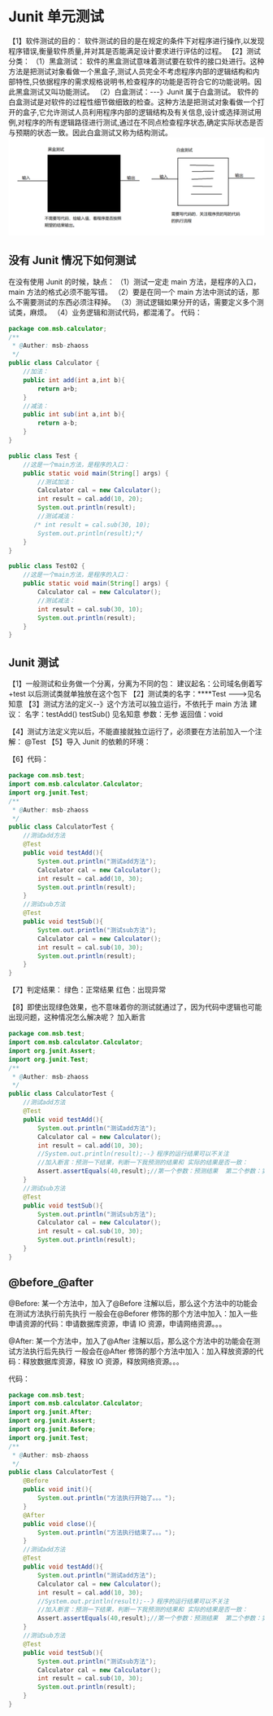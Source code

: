 # Junit 单元测试

【1】软件测试的目的：
软件测试的目的是在规定的条件下对程序进行操作,以发现程序错误,衡量软件质量,并对其是否能满足设计要求进行评估的过程。
【2】测试分类：
（1）黑盒测试：
软件的黑盒测试意味着测试要在软件的接口处进行。这种方法是把测试对象看做一个黑盒子,测试人员完全不考虑程序内部的逻辑结构和内部特性,只依据程序的需求规格说明书,检查程序的功能是否符合它的功能说明。因此黑盒测试又叫功能测试。
（2）白盒测试：---》Junit 属于白盒测试。
软件的白盒测试是对软件的过程性细节做细致的检查。这种方法是把测试对象看做一个打开的盒子,它允许测试人员利用程序内部的逻辑结构及有关信息,设计或选择测试用例,对程序的所有逻辑路径进行测试,通过在不同点检查程序状态,确定实际状态是否与预期的状态一致。因此白盒测试又称为结构测试。
![](2022-05-12-14-28-47.png)

## 没有 Junit 情况下如何测试

在没有使用 Junit 的时候，缺点：
（1）测试一定走 main 方法，是程序的入口，main 方法的格式必须不能写错。
（2）要是在同一个 main 方法中测试的话，那么不需要测试的东西必须注释掉。
（3）测试逻辑如果分开的话，需要定义多个测试类，麻烦。
（4）业务逻辑和测试代码，都混淆了。
代码：

```java
package com.msb.calculator;
/**
 * @Auther: msb-zhaoss
 */
public class Calculator {
    //加法：
    public int add(int a,int b){
        return a+b;
    }
    //减法：
    public int sub(int a,int b){
        return a-b;
    }
}
```

```java
public class Test {
    //这是一个main方法，是程序的入口：
    public static void main(String[] args) {
        //测试加法：
        Calculator cal = new Calculator();
        int result = cal.add(10, 20);
        System.out.println(result);
        //测试减法：
       /* int result = cal.sub(30, 10);
        System.out.println(result);*/
    }
}
```

```java
public class Test02 {
    //这是一个main方法，是程序的入口：
    public static void main(String[] args) {
        Calculator cal = new Calculator();
        //测试减法：
        int result = cal.sub(30, 10);
        System.out.println(result);
    }
}
```

## Junit 测试

【1】一般测试和业务做一个分离，分离为不同的包：
建议起名：公司域名倒着写+test
以后测试类就单独放在这个包下
【2】测试类的名字：\*\*\*\*Test --->见名知意
【3】测试方法的定义--》这个方法可以独立运行，不依托于 main 方法
建议：
名字：testAdd() testSub() 见名知意
参数：无参
返回值：void

【4】测试方法定义完以后，不能直接就独立运行了，必须要在方法前加入一个注解： @Test
【5】导入 Junit 的依赖的环境：

【6】代码：

```java
package com.msb.test;
import com.msb.calculator.Calculator;
import org.junit.Test;
/**
 * @Auther: msb-zhaoss
 */
public class CalculatorTest {
    //测试add方法
    @Test
    public void testAdd(){
        System.out.println("测试add方法");
        Calculator cal = new Calculator();
        int result = cal.add(10, 30);
        System.out.println(result);
    }
    //测试sub方法
    @Test
    public void testSub(){
        System.out.println("测试sub方法");
        Calculator cal = new Calculator();
        int result = cal.sub(10, 30);
        System.out.println(result);
    }
}
```

【7】判定结果：
绿色：正常结果
红色：出现异常

【8】即使出现绿色效果，也不意味着你的测试就通过了，因为代码中逻辑也可能出现问题，这种情况怎么解决呢？
加入断言

```java
package com.msb.test;
import com.msb.calculator.Calculator;
import org.junit.Assert;
import org.junit.Test;
/**
 * @Auther: msb-zhaoss
 */
public class CalculatorTest {
    //测试add方法
    @Test
    public void testAdd(){
        System.out.println("测试add方法");
        Calculator cal = new Calculator();
        int result = cal.add(10, 30);
        //System.out.println(result);--》程序的运行结果可以不关注
        //加入断言：预测一下结果，判断一下我预测的结果和 实际的结果是否一致：
        Assert.assertEquals(40,result);//第一个参数：预测结果  第二个参数：实际结果
    }
    //测试sub方法
    @Test
    public void testSub(){
        System.out.println("测试sub方法");
        Calculator cal = new Calculator();
        int result = cal.sub(10, 30);
        System.out.println(result);
    }
}
```

## @before\_@after

@Before:
某一个方法中，加入了@Before 注解以后，那么这个方法中的功能会在测试方法执行前先执行
一般会在@Beforer 修饰的那个方法中加入：加入一些申请资源的代码：申请数据库资源，申请 IO 资源，申请网络资源。。。

@After:
某一个方法中，加入了@After 注解以后，那么这个方法中的功能会在测试方法执行后先执行
一般会在@After 修饰的那个方法中加入：加入释放资源的代码：释放数据库资源，释放 IO 资源，释放网络资源。。。

代码：

```java
package com.msb.test;
import com.msb.calculator.Calculator;
import org.junit.After;
import org.junit.Assert;
import org.junit.Before;
import org.junit.Test;
/**
 * @Auther: msb-zhaoss
 */
public class CalculatorTest {
    @Before
    public void init(){
        System.out.println("方法执行开始了。。。");
    }
    @After
    public void close(){
        System.out.println("方法执行结束了。。。");
    }
    //测试add方法
    @Test
    public void testAdd(){
        System.out.println("测试add方法");
        Calculator cal = new Calculator();
        int result = cal.add(10, 30);
        //System.out.println(result);--》程序的运行结果可以不关注
        //加入断言：预测一下结果，判断一下我预测的结果和 实际的结果是否一致：
        Assert.assertEquals(40,result);//第一个参数：预测结果  第二个参数：实际结果
    }
    //测试sub方法
    @Test
    public void testSub(){
        System.out.println("测试sub方法");
        Calculator cal = new Calculator();
        int result = cal.sub(10, 30);
        System.out.println(result);
    }
}
```
